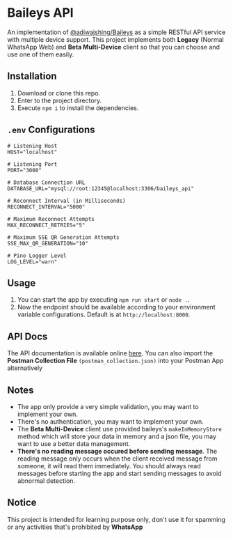 # Baileys API

An implementation of [@adiwajshing/Baileys](https://github.com/adiwajshing/Baileys) as a simple RESTful API service with multiple device support. This project implements both **Legacy** (Normal WhatsApp Web) and **Beta Multi-Device** client so that you can choose and use one of them easily.

## Installation

1. Download or clone this repo.
2. Enter to the project directory.
3. Execute `npm i` to install the dependencies.

## `.env` Configurations

```env
# Listening Host
HOST="localhost"

# Listening Port
PORT="3000"

# Database Connection URL
DATABASE_URL="mysql://root:12345@localhost:3306/baileys_api"

# Reconnect Interval (in Milliseconds)
RECONNECT_INTERVAL="5000"

# Maximum Reconnect Attempts
MAX_RECONNECT_RETRIES="5"

# Maximum SSE QR Generation Attempts
SSE_MAX_QR_GENERATION="10"

# Pino Logger Level
LOG_LEVEL="warn"
```

## Usage

1. You can start the app by executing `npm run start` or `node .`.
2. Now the endpoint should be available according to your environment variable configurations. Default is at `http://localhost:8000`.

## API Docs

The API documentation is available online [here](https://documenter.getpostman.com/view/18988925/2s8Z73zWbg). You can also import the **Postman Collection File** `(postman_collection.json)` into your Postman App alternatively

## Notes
- The app only provide a very simple validation, you may want to implement your own.
- There's no authentication, you may want to implement your own.
- The **Beta Multi-Device** client use provided baileys's `makeInMemoryStore` method which will store your data in memory and a json file, you may want to use a better data management.
- **There's no reading message occured before sending message**. The reading message only occurs when the client received message from someone, it will read them immediately. You should always read messages before starting the app and start sending messages to avoid abnormal detection.

## Notice

This project is intended for learning purpose only, don't use it for spamming or any activities that's prohibited by **WhatsApp**
